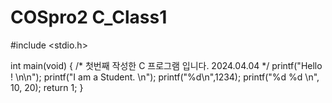 # COSpro2 C_Class1

#include <stdio.h>

int main(void)
{
	/*
		첫번째 작성한 C 프로그램 입니다.
		2024.04.04
	*/
	printf("Hello !  \n\n");
	printf("I am a Student.  \n");
	printf("%d\n",1234);
	printf("%d		%d \n", 10, 20);
	return 1;
}
